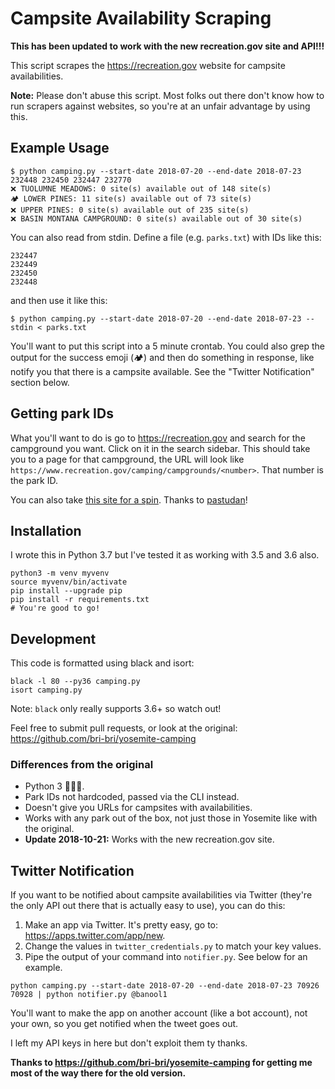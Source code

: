 # Campsite Availability Scraping

**This has been updated to work with the new recreation.gov site and API!!!**

This script scrapes the https://recreation.gov website for campsite availabilities.

**Note:** Please don't abuse this script. Most folks out there don't know how to run scrapers against websites, so you're at an unfair advantage by using this.

## Example Usage
```
$ python camping.py --start-date 2018-07-20 --end-date 2018-07-23 232448 232450 232447 232770
❌ TUOLUMNE MEADOWS: 0 site(s) available out of 148 site(s)
🏕 LOWER PINES: 11 site(s) available out of 73 site(s)
❌ UPPER PINES: 0 site(s) available out of 235 site(s)
❌ BASIN MONTANA CAMPGROUND: 0 site(s) available out of 30 site(s)
```

You can also read from stdin. Define a file (e.g. `parks.txt`) with IDs like this:
```
232447
232449
232450
232448
```
and then use it like this:
```
$ python camping.py --start-date 2018-07-20 --end-date 2018-07-23 --stdin < parks.txt
```

You'll want to put this script into a 5 minute crontab. You could also grep the output for the success emoji (🏕) and then do something in response, like notify you that there is a campsite available. See the "Twitter Notification" section below.

## Getting park IDs
What you'll want to do is go to https://recreation.gov and search for the campground you want. Click on it in the search sidebar. This should take you to a page for that campground, the URL will look like `https://www.recreation.gov/camping/campgrounds/<number>`. That number is the park ID.

You can also take [this site for a spin](https://pastudan.github.io/national-parks/). Thanks to [pastudan](https://github.com/pastudan)!

## Installation

I wrote this in Python 3.7 but I've tested it as working with 3.5 and 3.6 also.
```
python3 -m venv myvenv
source myvenv/bin/activate
pip install --upgrade pip
pip install -r requirements.txt
# You're good to go!
```

## Development
This code is formatted using black and isort:
```
black -l 80 --py36 camping.py
isort camping.py
```
Note: `black` only really supports 3.6+ so watch out!

Feel free to submit pull requests, or look at the original: https://github.com/bri-bri/yosemite-camping

### Differences from the original
- Python 3 🐍🐍🐍.
- Park IDs not hardcoded, passed via the CLI instead.
- Doesn't give you URLs for campsites with availabilities.
- Works with any park out of the box, not just those in Yosemite like with the original.
- **Update 2018-10-21:** Works with the new recreation.gov site.

## Twitter Notification
If you want to be notified about campsite availabilities via Twitter (they're the only API out there that is actually easy to use), you can do this:
1. Make an app via Twitter. It's pretty easy, go to: https://apps.twitter.com/app/new.
2. Change the values in `twitter_credentials.py` to match your key values.
3. Pipe the output of your command into `notifier.py`. See below for an example.

```
python camping.py --start-date 2018-07-20 --end-date 2018-07-23 70926 70928 | python notifier.py @banool1
```

You'll want to make the app on another account (like a bot account), not your own, so you get notified when the tweet goes out.

I left my API keys in here but don't exploit them ty thanks.

**Thanks to https://github.com/bri-bri/yosemite-camping for getting me most of the way there for the old version.**
